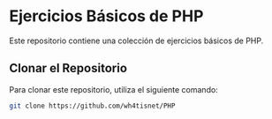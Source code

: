 # Ejercicios Básicos de PHP

Este repositorio contiene una colección de ejercicios básicos de PHP.
## Clonar el Repositorio

Para clonar este repositorio, utiliza el siguiente comando:

```bash
git clone https://github.com/wh4tisnet/PHP
  ```
